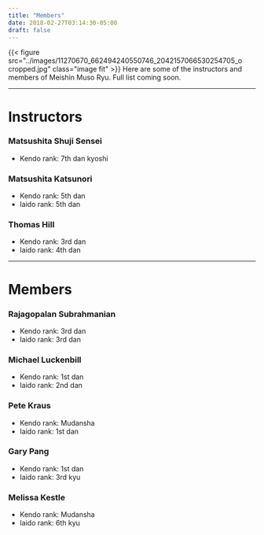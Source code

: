 ```yaml
---
title: "Members"
date: 2018-02-27T03:14:30-05:00
draft: false
---
```

{{< figure src="../images/11270670_662494240550746_2042157066530254705_o cropped.jpg" class="image fit" >}}
Here are some of the instructors and members of Meishin Muso Ryu. Full list coming soon.

---
# Instructors

### Matsushita Shuji Sensei
* Kendo rank: 7th dan kyoshi

### Matsushita Katsunori
* Kendo rank: 5th dan
* Iaido rank: 5th dan

<!-- ### Matsushita Kensaku -->

### Thomas Hill
* Kendo rank: 3rd dan
* Iaido rank: 4th dan

---
# Members

### Rajagopalan Subrahmanian
* Kendo rank: 3rd dan
* Iaido rank: 3rd dan

### Michael Luckenbill
* Kendo rank: 1st dan
* Iaido rank: 2nd dan

### Pete Kraus
* Kendo rank: Mudansha
* Iaido rank: 1st dan

### Gary Pang
* Kendo rank: 1st dan
* Iaido rank: 3rd kyu

<!-- ### Marcus Hawkins -->

### Melissa Kestle
* Kendo rank: Mudansha
* Iaido rank: 6th kyu